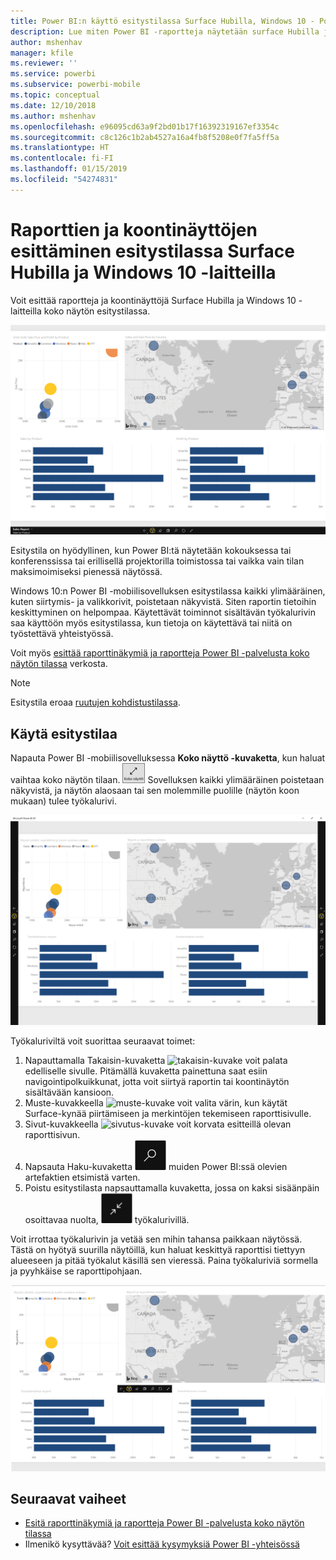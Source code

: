 ```yaml
---
title: Power BI:n käyttö esitystilassa Surface Hubilla, Windows 10 - Power BI
description: Lue miten Power BI -raportteja näytetään surface Hubilla ja miten Power BI -raporttinäkymiä, raportteja ja ruutuja näytetään Windows 10 -laitteilla koko näytön tilassa.
author: mshenhav
manager: kfile
ms.reviewer: ''
ms.service: powerbi
ms.subservice: powerbi-mobile
ms.topic: conceptual
ms.date: 12/10/2018
ms.author: mshenhav
ms.openlocfilehash: e96095cd63a9f2bd01b17f16392319167ef3354c
ms.sourcegitcommit: c8c126c1b2ab4527a16a4fb8f5208e0f7fa5ff5a
ms.translationtype: HT
ms.contentlocale: fi-FI
ms.lasthandoff: 01/15/2019
ms.locfileid: "54274831"
---
```

# <a name="view-reports-and-dashboards-in-presentation-mode-on-surface-hub-and-windows-10-devices"></a>Raporttien ja koontinäyttöjen esittäminen esitystilassa Surface Hubilla ja Windows 10 -laitteilla
Voit esittää raportteja ja koontinäyttöjä Surface Hubilla ja Windows 10 -laitteilla koko näytön esitystilassa. 

![Raportti koko näytön tilassa](./media/mobile-windows-10-app-presentation-mode/power-bi-presentation-mode.png)

Esitystila on hyödyllinen, kun Power BI:tä näytetään kokouksessa tai konferenssissa tai erillisellä projektorilla toimistossa tai vaikka vain tilan maksimoimiseksi pienessä näytössä. 

Windows 10:n Power BI -mobiilisovelluksen esitystilassa kaikki ylimääräinen, kuten siirtymis- ja valikkorivit, poistetaan näkyvistä. Siten raportin tietoihin keskittyminen on helpompaa. Käytettävät toiminnot sisältävän työkalurivin saa käyttöön myös esitystilassa, kun tietoja on käytettävä tai niitä on työstettävä yhteistyössä.

Voit myös [esittää raporttinäkymiä ja raportteja Power BI -palvelusta koko näytön tilassa](../end-user-focus.md) verkosta.

> [!NOTE]
> Esitystila eroaa [ruutujen kohdistustilassa](mobile-tiles-in-the-mobile-apps.md).
> 
> 

## <a name="use-presentation-mode"></a>Käytä esitystilaa
Napauta Power BI -mobiilisovelluksessa **Koko näyttö -kuvaketta**, kun haluat vaihtaa koko näytön tilaan.
![Koko näyttö -kuvake](././media/mobile-windows-10-app-presentation-mode/power-bi-full-screen-icon.png) Sovelluksen kaikki ylimääräinen poistetaan näkyvistä, ja näytön alaosaan tai sen molemmille puolille (näytön koon mukaan) tulee työkalurivi.

![Raportti koko näytön tilassa työkalurivit molemmilla puolillaan](./media/mobile-windows-10-app-presentation-mode/power-bi-presentation-mode2.png)

Työkaluriviltä voit suorittaa seuraavat toimet:

1. Napauttamalla Takaisin-kuvaketta ![takaisin-kuvake](./media/mobile-windows-10-app-presentation-mode/power-bi-windows-10-presentation-back-icon.png) voit palata edelliselle sivulle. Pitämällä kuvaketta painettuna saat esiin navigointipolkuikkunat, jotta voit siirtyä raportin tai koontinäytön sisältävään kansioon.
2. Muste-kuvakkeella ![muste-kuvake](./media/mobile-windows-10-app-presentation-mode/power-bi-windows-10-presentation-ink-icon.png) voit valita värin, kun käytät Surface-kynää piirtämiseen ja merkintöjen tekemiseen raporttisivulle. 
3. Sivut-kuvakkeella ![sivutus-kuvake](./media/mobile-windows-10-app-presentation-mode/power-bi-windows-10-presentation-pages-icon.png) voit korvata esitteillä olevan raporttisivun.
4. Napsauta Haku-kuvaketta ![Haku-kuvake](./media/mobile-windows-10-app-presentation-mode/power-bi-windows-10-presentation-search-icon.png) muiden Power BI:ssä olevien artefaktien etsimistä varten.
5. Poistu esitystilasta napsauttamalla kuvaketta, jossa on kaksi sisäänpäin osoittavaa nuolta, ![Poistu koko näytön tilasta](./media/mobile-windows-10-app-presentation-mode/power-bi-windows-10-exit-full-screen-icon.png) työkalurivillä.

Voit irrottaa työkalurivin ja vetää sen mihin tahansa paikkaan näytössä. Tästä on hyötyä suurilla näytöillä, kun haluat keskittyä raporttisi tiettyyn alueeseen ja pitää työkalut käsillä sen vieressä. Paina työkaluriviä sormella ja pyyhkäise se raporttipohjaan.

![Raportti esitystilassa ja irrotettu työkalurivi](./media/mobile-windows-10-app-presentation-mode/power-bi-windows-10-presentation-drag-toolbar.png)


## <a name="next-steps"></a>Seuraavat vaiheet
* [Esitä raporttinäkymiä ja raportteja Power BI -palvelusta koko näytön tilassa](../end-user-focus.md)
* Ilmenikö kysyttävää? [Voit esittää kysymyksiä Power BI -yhteisössä](http://community.powerbi.com/)

